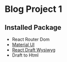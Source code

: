# Blog Project 1

## Installed Package

- React Router Dom
- [Material UI](https://material-ui.com/)
- [React Draft Wysiwyg](https://jpuri.github.io/react-draft-wysiwyg/#/)
- Draft to Html

